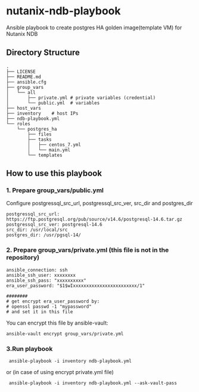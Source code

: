 # nutanix-ndb-playbook

Ansible playbook to create postgres HA golden image(template VM) for Nutanix NDB

## Directory Structure

```
.
├── LICENSE
├── README.md
├── ansible.cfg
├── group_vars
│   └── all
│       ├── private.yml # private variables (credential)
│       └── public.yml  # variables
├── host_vars
├── inventory    # host IPs
├── ndb-playbook.yml
└── roles
    └── postgres_ha
        ├── files
        ├── tasks
        │   ├── centos_7.yml
        │   └── main.yml
        └── templates
```

## How to use this playbook
### 1. Prepare group_vars/public.yml

Configure postgressql_src_url, postgressql_src_ver, src_dir and postgres_dir

```
postgressql_src_url: https://ftp.postgresql.org/pub/source/v14.6/postgresql-14.6.tar.gz
postgressql_src_ver: postgresql-14.6
src_dir: /usr/local/src
postgres_dir: /usr/pgsql-14/
```

### 2. Prepare group_vars/private.yml (this file is not in the repository)
```
ansible_connection: ssh 
ansible_ssh_user: xxxxxxxx
ansible_ssh_pass: "xxxxxxxxxx"
era_user_password: "$1$wIxxxxxxxxxxxxxxxxxxxxxxxx/1"

########
# get encrypt era_user_password by:
# openssl passwd -1 "mypassword"
# and set it in this file
```
You can encrypt this file by ansible-vault:

```ansible-vault encrypt group_vars/private.yml```


### 3.Run playbook

``` ansible-playbook -i inventory ndb-playbook.yml```

or (in case of using encrypt private.yml file)

``` ansible-playbook -i inventory ndb-playbook.yml --ask-vault-pass```